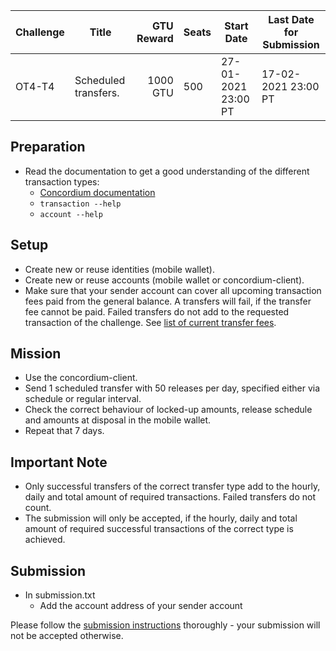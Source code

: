| Challenge | Title | GTU Reward | Seats | Start Date | Last Date for Submission  |
| -         | -     |          -:| -     |-           | -                         |
| OT4-T4    | Scheduled transfers. | 1000 GTU | 500 | 27-01-2021 23:00 PT | 17-02-2021 23:00 PT |
##

## Preparation
- Read the documentation to get a good understanding of the different transaction types:
  - [Concordium documentation](https://developers.concordium.com/en/testnet4/testnet/references/transactions.html)
  - `transaction --help`
  - `account --help`

## Setup
- Create new or reuse identities (mobile wallet).
- Create new or reuse accounts (mobile wallet or concordium-client).
- Make sure that your sender account can cover all upcoming transaction fees paid from the general balance. A transfers will fail, if the transfer fee cannot be paid. Failed transfers do not add to the requested transaction of the challenge. See [list of current transfer fees](https://github.com/Concordium/Testnet4-Challenges/issues/75).

## Mission
- Use the concordium-client.
- Send 1 scheduled transfer with 50 releases per day, specified either via schedule or regular interval.
- Check the correct behaviour of locked-up amounts, release schedule and amounts at disposal in the mobile wallet.
- Repeat that 7 days.

## Important Note
- Only successful transfers of the correct transfer type add to the hourly, daily and total amount of required transactions. Failed transfers do not count.
- The submission will only be accepted, if the hourly, daily and total amount of required successful transactions of the correct type is achieved.

## Submission
- In submission.txt
  - Add the account address of your sender account

Please follow the [submission instructions](/submission-process.md) thoroughly - your submission will not be accepted otherwise.
